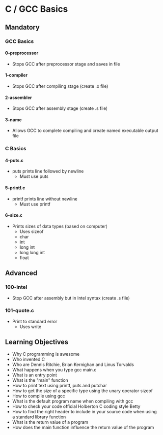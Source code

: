 # C / GCC Basics

## Mandatory

### GCC Basics

#### 0-preprocessor
- Stops GCC after preprocessor stage and saves in file

#### 1-compiler
- Stops GCC after compiling stage (create .o file)

#### 2-assembler
- Stops GCC after assembly stage (create .s file)

#### 3-name
- Allows GCC to complete compiling and create named executable output file

### C Basics

#### 4-puts.c
- puts prints line followed by newline
	- Must use puts

#### 5-printf.c
- printf prints line without newline
	- Must use printf

#### 6-size.c
- Prints sizes of data types (based on computer)
	- Uses sizeof
	- char
	- int
	- long int
	- long long int
	- float

## Advanced

### 100-intel
- Stop GCC after assembly but in Intel syntax (create .s file)

### 101-quote.c
- Print to standard error
	- Uses write

## Learning Objectives
- Why C programming is awesome
- Who invented C
- Who are Dennis Ritchie, Brian Kernighan and Linus Torvalds
- What happens when you type gcc main.c
- What is an entry point
- What is the "main" function
- How to print text using printf, puts and putchar
- How to get the size of a specific type using the unary operator sizeof
- How to compile using gcc
- What is the default program name when compiling with gcc
- How to check your code official Holberton C coding style Betty
- How to find the right header to include in your source code when using a standard library function
- What is the return value of a program
- How does the main function influence the return value of the program
